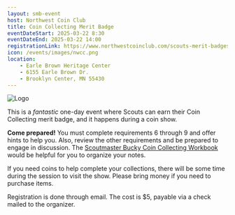 ```yaml
---
layout: smb-event
host: Northwest Coin Club
title: Coin Collecting Merit Badge
eventDateStart: 2025-03-22 8:30
eventDateEnd: 2025-03-22 14:00
registrationLink: https://www.northwestcoinclub.com/scouts-merit-badges.html
icon: /events/images/nwcc.png
location:
    - Earle Brown Heritage Center
    - 6155 Earle Brown Dr.
    - Brooklyn Center, MN 55430
---
```


<div class="W(35%)--_s W(70%)--s M(a)">
<img src="{{icon}}" alt="Logo" class="W(100%)" />
</div>

This is a *fantastic* one-day event where Scouts can earn their Coin Collecting merit badge, and it happens during a coin show.

**Come prepared!** You must complete requirements 6 through 9 and offer hints to help you. Also, review the other requirements and be prepared to engage in discussion. The [Scoutmaster Bucky Coin Collecting Workbook](/merit-badges/coin-collecting/workbook/) would be helpful for you to organize your notes.

If you need coins to help complete your collections, there will be some time during the session to visit the show. Please bring money if you need to purchase items.

Registration is done through email. The cost is $5, payable via a check mailed to the organizer.
